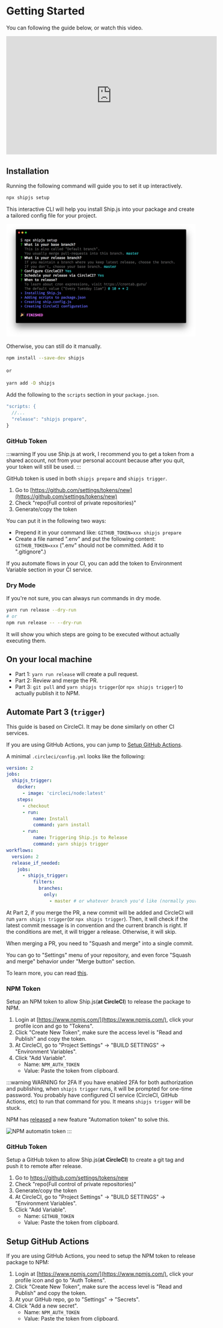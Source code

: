 # Getting Started

You can following the guide below, or watch this video.

<iframe width="560" height="315" src="https://www.youtube.com/embed/FPj7urChN_E" frameborder="0" allow="autoplay; encrypted-media" allowfullscreen></iframe>

## Installation

Running the following command will guide you to set it up interactively.

```bash
npx shipjs setup
```

This interactive CLI will help you install Ship.js into your package and create a tailored config file for your project.

![npx shipjs setup](./setup.png)

Otherwise, you can still do it manually.

```bash
npm install --save-dev shipjs

or

yarn add -D shipjs
```

Add the following to the `scripts` section in your `package.json`.

```js
"scripts: {
  //...
  "release": "shipjs prepare",
}
```

### GitHub Token

:::warning
If you use Ship.js at work, I recommend you to get a token from a shared account, not from your personal account because after you quit, your token will still be used.
:::

GitHub token is used in both `shipjs prepare` and `shipjs trigger`.

1. Go to [https://github.com/settings/tokens/new](https://github.com/settings/tokens/new)
2. Check "repo(Full control of private repositories)"
3. Generate/copy the token

You can put it in the following two ways:

- Prepend it in your command like: `GITHUB_TOKEN=xxx shipjs prepare`
- Create a file named ".env" and put the following content: `GITHUB_TOKEN=xxx` (".env" should not be committed. Add it to ".gitignore".)

If you automate flows in your CI, you can add the token to Environment Variable section in your CI service.

### Dry Mode

If you're not sure, you can always run commands in dry mode.

```bash
yarn run release --dry-run
# or
npm run release -- --dry-run
```

It will show you which steps are going to be executed without actually executing them.

## On your local machine

- Part 1: `yarn run release` will create a pull request.
- Part 2: Review and merge the PR.
- Part 3: `git pull` and `yarn shipjs trigger`(or `npx shipjs trigger`) to actually publish it to NPM.

## Automate Part 3 (`trigger`)

This guide is based on CircleCI. It may be done similarly on other CI services.

If you are using GitHub Actions, you can jump to [Setup GitHub Actions](./getting-started.html#setup-github-actions).

A minimal `.circleci/config.yml` looks like the following:

```yaml
version: 2
jobs:
  shipjs_trigger:
    docker:
      - image: 'circleci/node:latest'
    steps:
      - checkout
      - run:
          name: Install
          command: yarn install
      - run:
          name: Triggering Ship.js to Release
          command: yarn shipjs trigger
workflows:
  version: 2
  release_if_needed:
    jobs:
      - shipjs_trigger:
          filters:
            branches:
              only:
                - master # or whatever branch you'd like (normally your base branch)
```

At Part 2, if you merge the PR, a new commit will be added and CircleCI will run `yarn shipjs trigger`(or `npx shipjs trigger`). Then, it will check if the latest commit message is in convention and the current branch is right. If the conditions are met, it will trigger a release. Otherwise, it will skip.

When merging a PR, you need to "Squash and merge" into a single commit.

You can go to "Settings" menu of your repository, and even force "Squash and merge" behavior under "Merge button" section.

To learn more, you can read [this](https://help.github.com/en/github/collaborating-with-issues-and-pull-requests/about-pull-request-merges#squash-and-merge-your-pull-request-commits).

### NPM Token

Setup an NPM token to allow Ship.js(**at CircleCI**) to release the package to NPM.

1. Login at [https://www.npmjs.com/](https://www.npmjs.com/), click your profile icon and go to "Tokens".
2. Click "Create New Token", make sure the access level is "Read and Publish" and copy the token.
3. At CircleCI, go to "Project Settings" → "BUILD SETTINGS" → "Environment Variables".
4. Click "Add Variable".
   - Name: `NPM_AUTH_TOKEN`
   - Value: Paste the token from clipboard.

:::warning WARNING for 2FA
If you have enabled 2FA for both authorization and publishing, when `shipjs trigger` runs, it will be prompted for one-time password. You probably have configured CI service (CircleCI, GitHub Actions, etc) to run that command for you. It means `shipjs trigger` will be stuck.

NPM has [released](https://github.blog/changelog/2020-10-02-npm-automation-tokens/) a new feature "Automation token" to solve this.

![NPM automatin token](./automation-token.png)
:::

### GitHub Token

Setup a GitHub token to allow Ship.js(**at CircleCI**) to create a git tag and push it to remote after release.

1. Go to https://github.com/settings/tokens/new
2. Check "repo(Full control of private repositories)"
3. Generate/copy the token
4. At CircleCI, go to "Project Settings" → "BUILD SETTINGS" → "Environment Variables".
5. Click "Add Variable".
   - Name: `GITHUB_TOKEN`
   - Value: Paste the token from clipboard.

## Setup GitHub Actions

If you are using GitHub Actions, you need to setup the NPM token to release package to NPM:

1. Login at [https://www.npmjs.com/](https://www.npmjs.com/), click your profile icon and go to "Auth Tokens".
2. Click "Create New Token", make sure the access level is "Read and Publish" and copy the token.
3. At your GitHub repo, go to "Settings" → "Secrets".
4. Click "Add a new secret".
   - Name: `NPM_AUTH_TOKEN`
   - Value: Paste the token from clipboard.
